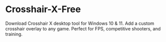 # Crosshair-X-Free
Download Crosshair X desktop tool for Windows 10 &amp; 11. Add a custom crosshair overlay to any game. Perfect for FPS, competitive shooters, and training.

